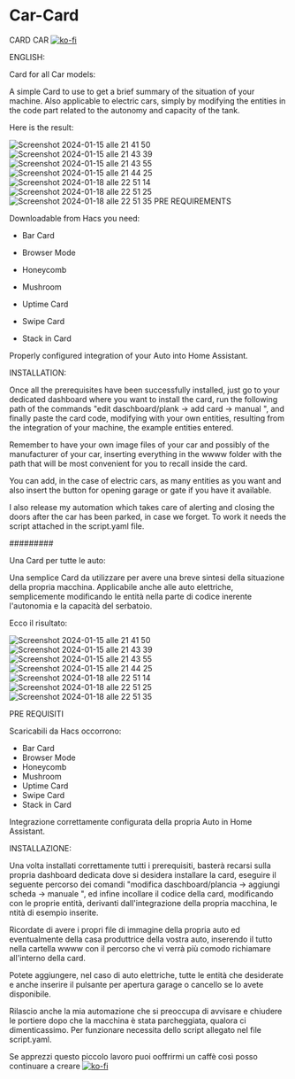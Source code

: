 # Car-Card

CARD CAR
[![ko-fi](https://ko-fi.com/img/githubbutton_sm.svg)](https://ko-fi.com/V7V1RWSFR)


ENGLISH:

Card for all Car models:

A simple Card to use to get a brief summary of the situation of your machine. Also applicable to electric cars, simply by modifying the entities in the code part related to the autonomy and capacity of the tank.

Here is the result:

![Screenshot 2024-01-15 alle 21 41 50](https://github.com/FedeL16/Car-Card/assets/141550943/fad8039b-24e2-4c4f-bf06-53bf302ad8f0)
![Screenshot 2024-01-15 alle 21 43 39](https://github.com/FedeL16/Car-Card/assets/141550943/cf442702-7750-4718-abb1-601f2d2888e4)
![Screenshot 2024-01-15 alle 21 43 55](https://github.com/FedeL16/Car-Card/assets/141550943/8bbb694e-29ff-46b1-92d4-fc49a3b5b5bb)
![Screenshot 2024-01-15 alle 21 44 25](https://github.com/FedeL16/Car-Card/assets/141550943/44da6c64-2db1-4dd5-ae72-b3454665b801)
![Screenshot 2024-01-18 alle 22 51 14](https://github.com/FedeL16/Car-Card/assets/141550943/32cab296-cbcc-4f86-b415-9daaef745761)
![Screenshot 2024-01-18 alle 22 51 25](https://github.com/FedeL16/Car-Card/assets/141550943/f01c3592-e528-4e83-8300-0bafb83708f4)
![Screenshot 2024-01-18 alle 22 51 35](https://github.com/FedeL16/Car-Card/assets/141550943/3d91ad8a-15e7-4353-a6ce-3e7283334416)
PRE REQUIREMENTS

Downloadable from Hacs you need:

- Bar Card

- Browser Mode

- Honeycomb

- Mushroom

- Uptime Card

- Swipe Card

- Stack in Card

Properly configured integration of your Auto into Home Assistant.

INSTALLATION:

Once all the prerequisites have been successfully installed, just go to your dedicated dashboard where you want to install the card, run the following path of the commands "edit daschboard/plank -> add card -> manual ", and finally paste the card code, modifying with your own entities, resulting from the integration of your machine, the example entities entered.

Remember to have your own image files of your car and possibly of the manufacturer of your car, inserting everything in the wwww folder with the path that will be most convenient for you to recall inside the card. 

You can add, in the case of electric cars, as many entities as you want and also insert the button for opening garage or gate if you have it available.

I also release my automation which takes care of alerting and closing the doors after the car has been parked, in case we forget. To work it needs the script attached in the script.yaml file.

#########

Una Card per tutte le auto:

Una semplice Card da utilizzare per avere una breve sintesi della situazione della propria macchina. Applicabile anche alle auto elettriche, semplicemente modificando le entità nella parte di codice inerente l'autonomia e la capacità del serbatoio. 

Ecco il risultato:


![Screenshot 2024-01-15 alle 21 41 50](https://github.com/FedeL16/Car-Card/assets/141550943/fad8039b-24e2-4c4f-bf06-53bf302ad8f0)
![Screenshot 2024-01-15 alle 21 43 39](https://github.com/FedeL16/Car-Card/assets/141550943/cf442702-7750-4718-abb1-601f2d2888e4)
![Screenshot 2024-01-15 alle 21 43 55](https://github.com/FedeL16/Car-Card/assets/141550943/8bbb694e-29ff-46b1-92d4-fc49a3b5b5bb)
![Screenshot 2024-01-15 alle 21 44 25](https://github.com/FedeL16/Car-Card/assets/141550943/44da6c64-2db1-4dd5-ae72-b3454665b801)
![Screenshot 2024-01-18 alle 22 51 14](https://github.com/FedeL16/Car-Card/assets/141550943/32cab296-cbcc-4f86-b415-9daaef745761)
![Screenshot 2024-01-18 alle 22 51 25](https://github.com/FedeL16/Car-Card/assets/141550943/f01c3592-e528-4e83-8300-0bafb83708f4)
![Screenshot 2024-01-18 alle 22 51 35](https://github.com/FedeL16/Car-Card/assets/141550943/3d91ad8a-15e7-4353-a6ce-3e7283334416)




PRE REQUISITI

Scaricabili da Hacs occorrono:

- Bar Card
- Browser Mode
- Honeycomb
- Mushroom
- Uptime Card
- Swipe Card
- Stack in Card

Integrazione correttamente configurata della propria Auto in Home Assistant.


INSTALLAZIONE:

Una volta installati correttamente tutti i prerequisiti, basterà recarsi sulla propria dashboard dedicata dove si desidera installare la card, eseguire il seguente percorso dei comandi "modifica daschboard/plancia -> aggiungi scheda -> manuale ", ed infine incollare il codice della card, modificando con le proprie entità, derivanti dall'integrazione della propria macchina, le ntità di esempio inserite.

Ricordate di avere i propri file di immagine della propria auto ed eventualmente della casa produttrice della vostra auto, inserendo il tutto nella cartella wwww con il percorso che vi verrà più comodo richiamare all'interno della card.

Potete aggiungere, nel caso di auto elettriche, tutte le entità che desiderate e anche inserire il pulsante per apertura garage o cancello se lo avete disponibile.

Rilascio anche la mia automazione che si preoccupa di avvisare e chiudere le portiere dopo che la macchina è stata parcheggiata, qualora ci dimenticassimo. Per funzionare necessita dello script allegato nel file script.yaml.

Se apprezzi questo piccolo lavoro puoi ooffrirmi un caffè così posso continuare a creare 
[![ko-fi](https://ko-fi.com/img/githubbutton_sm.svg)](https://ko-fi.com/V7V1RWSFR)
